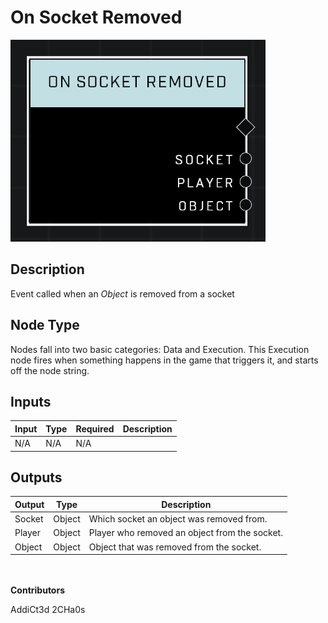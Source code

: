 # On Socket Removed
![alt text](../../../.gitbook/assets/on-socket-removed.png)
## Description
Event called when an *Object* is removed from a socket

## Node Type
Nodes fall into two basic categories: Data and Execution. This Execution node fires when something happens in the game that triggers it, and starts off the node string.

## Inputs
| Input | Type | Required | Description |
|------------------|------------------|----------|--------------------------------------------------------------|
| N/A | N/A | N/A |  |

## Outputs
| Output | Type | Description |
|------------------|------------------|--------------------------------------------------------------|
| Socket | Object | Which socket an object was removed from.|
| Player | Object | Player who removed an object from the socket.|
| Object | Object | Object that was removed from the socket.|

\
\
**Contributors**

AddiCt3d 2CHa0s
